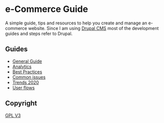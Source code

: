 # e-Commerce Guide

A simple guide, tips and resources to help you create and manage an e-commerce website. 
Since I am using [Drupal CMS](http://drupal.org) most of the development guides and steps refer to Drupal.

## Guides

- [General Guide](general.md)
- [Analytics](analytics.md)
- [Best Practices](best_practices.md)
- [Common issues](issues.md)
- [Trends 2020](trends.md)
- [User flows](flows.md)


## Copyright
[GPL V3](LICENSE)
